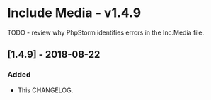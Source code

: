 # Include Media - v1.4.9

TODO - review why PhpStorm identifies errors in the Inc.Media file.

## [1.4.9] - 2018-08-22

### Added
- This CHANGELOG.

